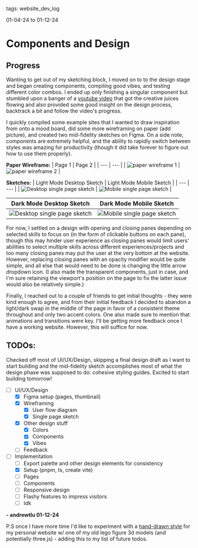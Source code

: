 tags: website_dev_log

01-04-24 to 01-12-24

# Components and Design

## Progress

Wanting to get out of my sketching block, I moved on to to the design stage and began creating components, compiling good vibes, and testing different color combos. I ended up only finishing a singular component but stumbled upon a banger of a [youtube video](https://youtu.be/83j3Z4heXH0?si=6BqdKGVfGKeHDXFv) that got the creative juices flowing and also provided some good insight on the design process, backtrack a bit and follow the video's progress.

I quickly compiled some example sites that I wanted to draw inspiration from onto a mood board, did some more wireframing on paper (add picture), and created two mid-fidelity sketches on Figma. On a side note, components are extremely helpful, and the ability to rapidly switch between styles was amazing for productivity (though it did take forever to figure out how to use them properly).

**Paper Wireframe:**
| Page 1 | Page 2 |
| --- | --- |
| ![paper wireframe 1](./images/low-fidelity-wireframe-1.jpg) | ![paper wireframe 2](./images/low-fidelity-wireframe-2.jpg) |

**Sketches:**
| Light Mode Desktop Sketch | Light Mode Mobile Sketch |
| --- | --- |
| ![Desktop single page sketch](./images/desktop-mid-fidelity-sketch-2.png) | ![Mobile single page sketch](./images/mobile-mid-fidelity-sketch-2.png) |

| Dark Mode Desktop Sketch                                                       | Dark Mode Mobile Sketch                                                      |
| ------------------------------------------------------------------------------ | ---------------------------------------------------------------------------- |
| ![Desktop single page sketch](./images/desktop-mid-fidelity-sketch-2-dark.png) | ![Mobile single page sketch](./images/mobile-mid-fidelity-sketch-2-dark.png) |

For now, I settled on a design with opening and closing panes depending on selected skills to focus on (in the form of clickable buttons on each pane), though this may hinder user experience as closing panes would limit users' abilities to select multiple skills across different experiences/projects and too many closing panes may put the user at the very bottom at the website. However, replacing closing panes with an opacity modifier would be quite simple, and all else that would need to be done is changing the little arrow dropdown icon. (I also made the transparent components, just in case, and I'm sure retaining the viewport's position on the page to fix the latter issue would also be relatively simple.)

Finally, I reached out to a couple of friends to get initial thoughts - they were kind enough to agree, and from their initial feedback I decided to abandon a light/dark swap in the middle of the page in favor of a consistent theme throughout and only two accent colors. One also made sure to mention that animations and transitions were key. I'll be getting more feedback once I have a working website. However, this will suffice for now.

## TODOs:

Checked off most of UI/UX/Design, skipping a final design draft as I want to start building and the mid-fidelity sketch accomplishes most of what the design phase was supposed to do: cohesive styling guides. Excited to start building tomorrow!

- [ ] UI/UX/Design
  - [x] Figma setup (pages, thumbnail)
  - [x] Wireframing
    - [x] User flow diagram
    - [x] Single page sketch
  - [x] Other design stuff
    - [x] Colors
    - [x] Components
    - [x] Vibes
  - [ ] Feedback
- [ ] Implementation
  - [ ] Export palette and other design elements for consistency
  - [x] Setup (pnpm, ts, create vite)
  - [ ] Pages
  - [ ] Components
  - [ ] Responsive design
  - [ ] Flashy features to impress visitors
  - [ ] Idk

**\- andrewtlu 01-12-24**

P.S once I have more time I'd like to experiment with a [hand-drawn style](https://www.youtube.com/watch?v=HJleHPVpBJw) for my personal website w/ one of my old lego figure 3d models (and potentially three.js) - adding this to my list of future todos.
